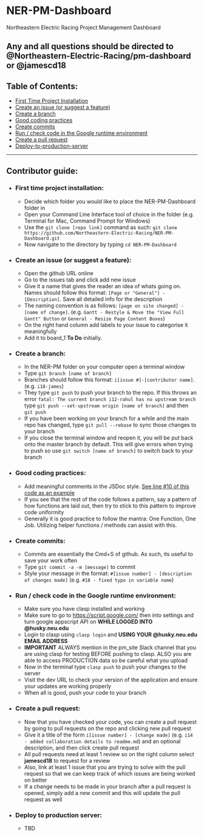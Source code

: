 # NER-PM-Dashboard

Northeastern Electric Racing Project Management Dashboard

**Any and all questions should be directed to @Northeastern-Electric-Racing/pm-dashboard or @jamescd18**
---

## Table of Contents:
- [First Time Project Installation](#First-Time-Project-Installation)
- [Create an issue (or suggest a feature)](#Create-an-issue-(or-suggest-a-feature))
- [Create a branch](#Create-a-branch)
- [Good coding practices](#Good-coding-practices)
- [Create commits](#Create-commits)
- [Run / check code in the Google runtime environment](#Run-/-check-code-in-the-Google-runtime-environment)
- [Create a pull request](#Create-a-pull-request)
- [Deploy-to-production-server](#Deploy-to-production-server)

---

## Contributor guide:
- ### First time project installation:
	- Decide which folder you would like to place the NER-PM-Dashboard folder in
	- Open your Command Line Interface tool of choice in the folder (e.g. Terminal for Mac, Command Prompt for Windows)
	- Use the `git clone [repo link]` command as such: `git clone https://github.com/Northeastern-Electric-Racing/NER-PM-Dashboard.git`
	- Now navigate to the directory by typing `cd NER-PM-Dashboard`

- ### Create an issue (or suggest a feature):
	- Open the github URL online
	- Go to the issues tab and click add new issue
	- Give it a name that gives the reader an idea of whats going on. Names should follow this format: `[Page or "General"] - [Description]`. Save all detailed info for the description
	- The naming convention is as follows: `[page on site changed] - [name of change]`. (e.g. `Gantt - Restyle & Move the "View Full Gantt" Button` or `General - Resize Page Content Boxes`)
	- On the right hand column add labels to your issue to categorise it meaningfully
	- Add it to board_1 **To Do** initially.

- ### Create a branch:
	- In the NER-PM folder on your computer open a terminal window
	- Type `git branch [name of branch]`
	- Branches should follow this format: `i[issue #]-[contributor name]`. (e.g. `i18-james`)
	- They type `git push` to push your branch to the repo. If this throws an error `fatal: The current branch i12-rahul has no upstream branch` type `git push --set-upstream origin [name of branch]` and then `git push`
	- If you have been working on your branch for a while and the main repo has changed, type `git pull --rebase` to sync those changes to your branch
	- If you close the terminal window and reopen it, you will be put back onto the master branch by default. This will give errors when trying to push so use `git switch [name of branch]` to switch back to your branch

- ### Good coding practices:
	- Add meaningful comments in the JSDoc style. [See line #10 of this code as an example](https://github.com/Northeastern-Electric-Racing/NER-PM-Dashboard/blob/master/server-code/CovidFabForm.js)
	- If you see that the rest of the code follows a pattern, say a pattern of how functions are laid out, then try to stick to this pattern to improve code uniformity
	- Generally it is good practice to follow the mantra: One Function, One Job. Utilizing helper functions / methods can assist with this.

- ### Create commits:
	- Commits are essentially the Cmd+S of github. As such, its useful to save your work often
	- Type `git commit -a -m [message]` to commit
	- Style your message in the format: `#[issue number] - [description of changes made]` (e.g. `#18 - fixed typo in variable name`)

- ### Run / check code in the Google runtime environment:
	- Make sure you have clasp installed and working
	- Make sure to go to https://script.google.com/ then into settings and turn google appscript API on 
	**WHILE LOGGED INTO @husky.neu.edu**
	- Login to clasp using `clasp login` and **USING YOUR @husky.neu.edu EMAIL ADDRESS**
	- **IMPORTANT** ALWAYS mention in the pm_site Slack channel that you are using clasp for testing BEFORE pushing to clasp. ALSO you are able to access PRODUCTION data so be careful what you upload
	- Now in the terminal type `clasp push` to push your changes to the server
	- Visit the dev URL to check your version of the application and ensure your updates are working properly
	- When all is good, push your code to your branch

- ### Create a pull request:
	- Now that you have checked your code, you can create a pull request by going to pull requests on the repo and clicking new pull request
	- Give it a title of the form `i[issue number] - [change made]` (e.g. `i14 - added collaboration details to readme.md`) and an optional description, and then click create pull request
	- All pull requests need at least 1 review so on the right column select __jamescd18__ to request for a review
	- Also, link at least 1 issue that you are trying to solve with the pull request so that we can keep track of which issues are being worked on better
	- If a change needs to be made in your branch after a pull request is opened, simply add a new commit and this will update the pull request as well

- ### Deploy to production server:
	- TBD
